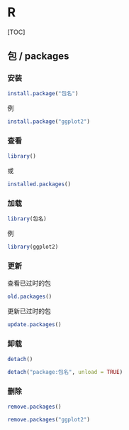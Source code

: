 # R

[TOC]

## 包 / packages

### 安装

```R
install.package("包名")
```

例

```R
install.package("ggplot2")
```

### 查看

```R
library()
```

或

```R
installed.packages()
```

### 加载

```R
library(包名)
```

例

```R
library(ggplot2)
```

### 更新

查看已过时的包

```R
old.packages()
```

更新已过时的包

```R
update.packages()
```

### 卸载

```R
detach()
```

```R
detach("package:包名", unload = TRUE)
```

### 删除

```R
remove.packages()
```

```R
remove.packages("ggplot2")
```


